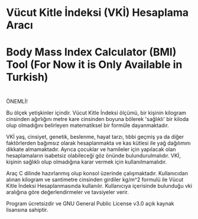 # Vücut Kitle İndeksi (VKİ) Hesaplama Aracı
# Body Mass Index Calculator (BMI) Tool (For Now it is Only Available in Turkish)
#
#
#


ÖNEMLİ!

Bu ölçek yetişkinler içindir. Vücut Kitle İndeksi ölçümü, bir kişinin kilogram
cinsinden ağırlığını metre kare	cinsinden boyuna bölerek 'sağlıklı' bir kiloda
olup olmadığını belirleyen matematiksel	bir formüle dayanmaktadır.

VKİ yaş, cinsiyet, genetik, beslenme, hayat tarzı, tıbbi geçmiş ya da diğer
faktörlerden bağımsız olarak hesaplanmakta ve kas kütlesi ile yağ dağılımını
dikkate almamaktadır. Ayrıca çocuklar ve hamileler için yapılacak olan
hesaplamaların isabetsiz olabileceği göz önünde bulundurulmalıdır.
VKİ, kişinin sağlıklı olup olmadığına karar vermek için kullanılmamalıdır.




Araç C dilinde hazırlanmış olup konsol üzerinde çalışmaktadır. Kullanıcıdan alınan kilogram ve santimetre cinsinden girdiler kg/m^2 formulü ile Vücut Kitle İndeksi Hesaplanmasında kullanılır.
Kullanıcıya içerisinde bulunduğu vki aralığına göre değerlendirmeler ve tavsiyeler verir.

Program ücretsizdir ve GNU General Public License v3.0 açık kaynak lisansına sahiptir.

